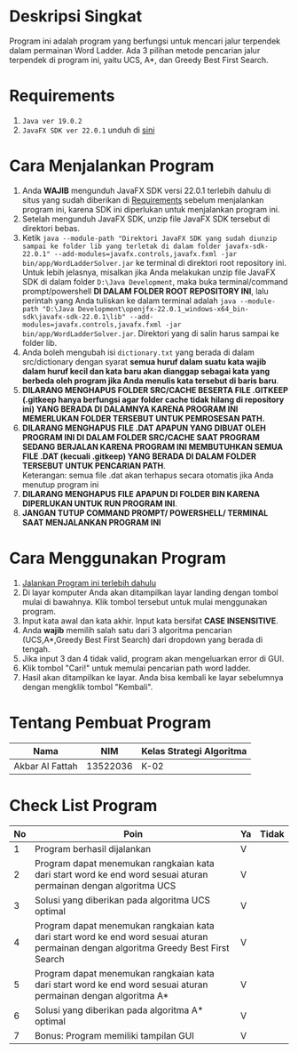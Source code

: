 # Deskripsi Singkat
Program ini adalah program yang berfungsi untuk mencari jalur terpendek dalam permainan Word Ladder. Ada 3 pilihan metode pencarian jalur terpendek di program ini, yaitu UCS, A*, dan Greedy Best First Search.
# Requirements
1. ```Java ver 19.0.2```
2. ```JavaFX SDK ver 22.0.1``` unduh di [sini](https://openjfx.io/)

# Cara Menjalankan Program
1. Anda **WAJIB** mengunduh JavaFX SDK versi 22.0.1 terlebih dahulu di situs yang sudah diberikan di [Requirements](#Requirements) sebelum menjalankan program ini, karena SDK ini diperlukan untuk menjalankan program ini.
2. Setelah mengunduh JavaFX SDK, unzip file JavaFX SDK tersebut di direktori bebas.
3. Ketik ```java --module-path "Direktori JavaFX SDK yang sudah diunzip sampai ke folder lib yang terletak di dalam folder javafx-sdk-22.0.1" --add-modules=javafx.controls,javafx.fxml -jar bin/app/WordLadderSolver.jar``` ke terminal di direktori root repository ini.
<br>Untuk lebih jelasnya, misalkan jika Anda melakukan unzip file JavaFX SDK di dalam folder ```D:\Java Development```, maka buka terminal/command prompt/powershell **DI DALAM FOLDER ROOT REPOSITORY INI**, lalu perintah yang Anda tuliskan ke dalam terminal adalah ```java --module-path "D:\Java Development\openjfx-22.0.1_windows-x64_bin-sdk\javafx-sdk-22.0.1\lib" --add-modules=javafx.controls,javafx.fxml -jar bin/app/WordLadderSolver.jar```. Direktori yang di salin harus sampai ke folder lib.
4. Anda boleh mengubah isi ```dictionary.txt``` yang berada di dalam src/dictionary dengan syarat **semua huruf dalam suatu kata wajib dalam huruf kecil dan kata baru akan dianggap sebagai kata yang berbeda oleh program jika Anda menulis kata tersebut di baris baru**.
5. **DILARANG MENGHAPUS FOLDER SRC/CACHE BESERTA FILE .GITKEEP (.gitkeep hanya berfungsi agar folder cache tidak hilang di repository ini) YANG BERADA DI DALAMNYA KARENA PROGRAM INI MEMERLUKAN FOLDER TERSEBUT UNTUK PEMROSESAN PATH.**
6. **DILARANG MENGHAPUS FILE .DAT APAPUN YANG DIBUAT OLEH PROGRAM INI DI DALAM FOLDER SRC/CACHE SAAT PROGRAM SEDANG BERJALAN KARENA PROGRAM INI MEMBUTUHKAN SEMUA FILE .DAT (kecuali .gitkeep) YANG BERADA DI DALAM FOLDER TERSEBUT UNTUK PENCARIAN PATH**. <br> Keterangan: semua file .dat akan terhapus secara otomatis jika Anda menutup program ini
7. **DILARANG MENGHAPUS FILE APAPUN DI FOLDER BIN KARENA DIPERLUKAN UNTUK RUN PROGRAM INI**.
8. **JANGAN TUTUP COMMAND PROMPT/ POWERSHELL/ TERMINAL SAAT MENJALANKAN PROGRAM INI**
# Cara Menggunakan Program
1. [Jalankan Program ini terlebih dahulu](#Cara-Menjalankan-Program)
2. Di layar komputer Anda akan ditampilkan layar landing dengan tombol mulai di bawahnya. Klik tombol tersebut untuk mulai menggunakan program.
3. Input kata awal dan kata akhir. Input kata bersifat **CASE INSENSITIVE**.
4. Anda **wajib** memilih salah satu dari 3 algoritma pencarian (UCS,A*,Greedy Best First Search) dari dropdown yang berada di tengah.
5. Jika input 3 dan 4 tidak valid, program akan mengeluarkan error di GUI.
6. Klik tombol "Cari!" untuk memulai pencarian path word ladder.
7. Hasil akan ditampilkan ke layar. Anda bisa kembali ke layar sebelumnya dengan mengklik tombol "Kembali".
# Tentang Pembuat Program
| Nama          | NIM    | Kelas Strategi Algoritma|
| --------------|--------| ----|
|Akbar Al Fattah|13522036| K-02|

# Check List Program
| No | Poin | Ya | Tidak |
| --- | --- | --- | --- |
| 1 | Program berhasil dijalankan | V | |
| 2 | Program dapat menemukan rangkaian kata dari start word ke end word sesuai aturan permainan dengan algoritma UCS | V | |
| 3 | Solusi yang diberikan pada algoritma UCS optimal | V | |
| 4 | Program dapat menemukan rangkaian kata dari start word ke end word sesuai aturan permainan dengan algoritma Greedy Best First Search | V | |
| 5 |  Program dapat menemukan rangkaian kata dari start word ke end word sesuai aturan permainan dengan algoritma A* | V | |
| 6 |  Solusi yang diberikan pada algoritma A* optimal | V | |
| 7 |  Bonus: Program memiliki tampilan GUI | V | |
